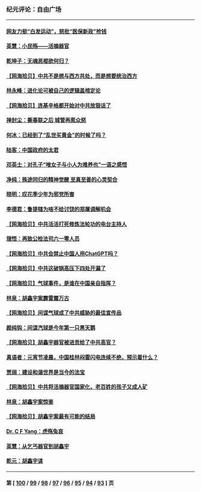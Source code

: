 ### 纪元评论：自由广场
---
#### [网友力挺“白发运动”，怒批“医保新政”抢钱](../../pages/nsc993/n13932475.md) 
#### [英慧：小民殇——活摘器官](../../pages/nsc993/n13931859.md) 
#### [乾坤子：无魂恶棍欲何归？](../../pages/nsc993/n13931878.md) 
#### [【网海拾贝】中共不是想与西方共处，而是想要统治西方](../../pages/nsc993/n13931736.md) 
#### [林永峰：进化论可被自己的逻辑盖棺定论](../../pages/nsc993/n13930862.md) 
#### [【网海拾贝】连基辛格都开始对中共放狠话了](../../pages/nsc993/n13930756.md) 
#### [掸封尘：撕春联之后 城管再惹众怒](../../pages/nsc993/n13930154.md) 
#### [何冰：已经到了“乱世买黄金”的时候了吗？](../../pages/nsc993/n13930205.md) 
#### [陆客：中国政府的太君](../../pages/nsc993/n13930190.md) 
#### [邓英士：对孔子“唯女子与小人为难养也”一语之感悟](../../pages/nsc993/n13929997.md) 
#### [净纯：殊途同归的精神觉醒 至真至善的心灵契合](../../pages/nsc993/n13930109.md) 
#### [晓明：叹花季少年为邪党所害](../../pages/nsc993/n13929781.md) 
#### [李德君：鲁提辖为啥不给讨饶的郑屠调解机会](../../pages/nsc993/n13929491.md) 
#### [【网海拾贝】中共活活打死修炼法轮功的电台主持人](../../pages/nsc993/n13929464.md) 
#### [理悟：再致公检法司六一零人员](../../pages/nsc993/n13928341.md) 
#### [【网海拾贝】中共会禁止中国人用ChatGPT吗？](../../pages/nsc993/n13927568.md) 
#### [【网海拾贝】中共这破锅高压下四处开漏了](../../pages/nsc993/n13926953.md) 
#### [【网海拾贝】气球事件，是谁在中国亲自指挥？](../../pages/nsc993/n13926256.md) 
#### [林泉：胡鑫宇案霹雷震万古](../../pages/nsc993/n13926283.md) 
#### [【网海拾贝】间谍气球成了中共威胁的最佳宣传品](../../pages/nsc993/n13925216.md) 
#### [颜纯钩：间谍汽球是今年第一只黑天鹅](../../pages/nsc993/n13925162.md) 
#### [【网海拾贝】胡鑫宇器官被进贡给了中共高官？](../../pages/nsc993/n13923771.md) 
#### [真语者：元宵节凌晨，中国桂林闷雷闪电连续不绝，预示着什么？](../../pages/nsc993/n13923798.md) 
#### [贾阔：建设和谐世界是当今的法宝](../../pages/nsc993/n13923637.md) 
#### [【网海拾贝】中共将活摘器官国家化，老百姓的孩子又成人矿](../../pages/nsc993/n13923593.md) 
#### [林泉：胡鑫宇案惊鉴](../../pages/nsc993/n13922995.md) 
#### [【网海拾贝】胡鑫宇案最有可能的结局](../../pages/nsc993/n13922327.md) 
#### [Dr. C F Yang：虎殇兔哀](../../pages/nsc993/n13922352.md) 
#### [英慧：从乞丐器官到胡鑫宇](../../pages/nsc993/n13922344.md) 
#### [乾元：胡鑫宇诔](../../pages/nsc993/n13922017.md) 

---
#### 第 [ [100](./100.md) / [99](./99.md) / [98](./98.md) / [97](./97.md) / [96](./96.md) / [95](./95.md) / [94](./94.md) / [93](./93.md) ] 页
